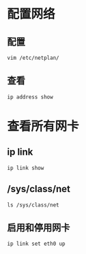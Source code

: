 # 配置网络
## 配置
```
vim /etc/netplan/
```

## 查看
```
ip address show
```

# 查看所有网卡

## ip link
```
ip link show
```
## /sys/class/net
```
ls /sys/class/net
```

## 启用和停用网卡
```
ip link set eth0 up
```